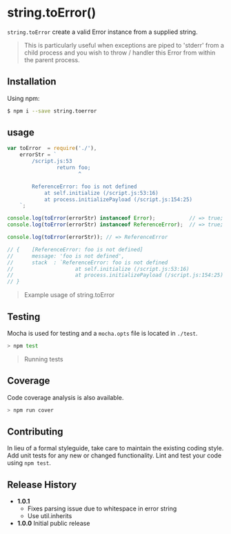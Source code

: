 # string.toError()

`string.toError` create a valid Error instance from a supplied string.

> This is particularly useful when exceptions are piped to 'stderr' from a child process and you wish to throw / handler this Error from within the parent process.

## Installation

Using npm:

```bash
$ npm i --save string.toerror
```

## usage

```JavaScript
var toError  = require('./'),
    errorStr = `
        /script.js:53
                return foo;
                       ^

        ReferenceError: foo is not defined
            at self.initialize (/script.js:53:16)
            at process.initializePayload (/script.js:154:25)
    `;

console.log(toError(errorStr) instanceof Error);           // => true;
console.log(toError(errorStr) instanceof ReferenceError);  // => true;

console.log(toError(errorStr)); // => ReferenceError

// {    [ReferenceError: foo is not defined]
//      message: 'foo is not defined',
//      stack  : `ReferenceError: foo is not defined
//                    at self.initialize (/script.js:53:16)
//                    at process.initializePayload (/script.js:154:25)`
// }
```
> Example usage of string.toError

## Testing

Mocha is used for testing and a `mocha.opts` file is located in `./test`.

```bash
> npm test
```
> Running tests

## Coverage

Code coverage analysis is also available.

```bash
> npm run cover
```

## Contributing

In lieu of a formal styleguide, take care to maintain the existing coding style. Add unit tests for any new or changed functionality. Lint and test your code using `npm test`.

## Release History

- **1.0.1**
    - Fixes parsing issue due to whitespace in error string
    - Use util.inherits
- **1.0.0** Initial public release
